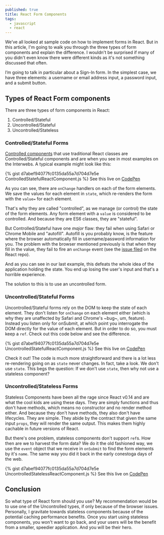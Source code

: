 ```yaml
---
published: true
title: React Form Components
tags:
  - javascript
  - react
---
```


We’ve all looked at sample code on how to implement forms in React.
But in this article, I'm going to walk you through the three types of form components and explain the difference.
I wouldn't be surprised if many of you didn't even know there were different kinds as it's not something discussed that often.

I’m going to talk in particular about a Sign-In form. In the simplest case,
we have three elements: a username or email address input, a password input, and a submit button.

## Types of React Form components

There are three types of form components in React:

1. Controlled/Stateful
2. Uncontrolled/Stateful
3. Uncontrolled/Stateless


### Controlled/Stateful Forms

[Controlled components](https://facebook.github.io/react/docs/forms.html#controlled-components) that use
traditional React classes are Controlled/Stateful components and are when you see in most examples on the Interwebs.
A typical example might look like this:

{% gist d7abef94077fc0135da55a7d704d7e5e ControlledStatefulReactComponent.js %}
See this live on [CodePen](http://codepen.io/donavon/pen/vKxGLM?editors=0010)

As you can see, there are `onChange` handlers on each of the form elements.
We save the values for each element in `state`, which re-renders the form with the `value=` for each element.

That's why they are called "controlled", as we manage (or control) the state of the form elements. Any form element with a `value` is considered to be controlled. And because they are ES6 classes, they are "stateful".

But Controlled/Stateful have one _major_ flaw: they fail when using Safari or Chrome Mobile and "autofill".
Autofill is you probably know, is the feature where the browser automatically fill in username/password
information for you. The problem with the browser mentioned previously is that when they fill in the value,
they fail to fire an `onChange` event
(see the [issue filed](https://github.com/facebook/react/issues/2125) on the React repo).

And as you can see in our last example, this defeats the whole idea of the
application holding the state. You end up losing the user's input and that's a horrible experience.

The solution to this is to use an uncontrolled form.

### Uncontrolled/Stateful Forms

Uncontrolled/Stateful forms rely on the DOM to keep the state of each element. They don't listen for `onChange`
on each element either (which is why they are unaffected by Safari and Chrome's ~bug~, um, feature).
Instead you listen only for onSubmit,
at which point you interrogate the DOM directly for the value of each element. But in order to do so,
you must keep a `ref`. Check out this code below and see the difference.

{% gist d7abef94077fc0135da55a7d704d7e5e UncontrolledStatefulReactComponent.js %}
See this live on [CodePen](http://codepen.io/donavon/pen/pbeEJM?editors=0010)

Check it out! The code is much more straightforward and there is a lot less re-rendering going on
as `state` never changes. In fact, take a look. We don't use `state`. This begs the question:
If we don't use `state`, then why not use a stateless component?

### Uncontrolled/Stateless Forms

Stateless Components have been all the rage since React v0.14 and are what the cool kids are using these days.
They are simply functions and thus don't
have methods, which means no constructor and no render method either. And because they don't have methods,
they also don't have lifecycles. They are simple. They abide by the contract that given the same
input `props`, they will render the same output. This makes them highly cachable in future versions of React.

But there's one problem, stateless components don't support `ref`s. How then are we to harvest the
form data? We do it the old fashioned way, we use the `event` object that we receive in `onSubmit`
to find the form elements by it's `name`.
The same way you did it back in the early conestoga days of the web.

{% gist d7abef94077fc0135da55a7d704d7e5e UncontrolledStatelessReactComponent.js %}
See this live on [CodePen](http://codepen.io/donavon/pen/yJMaOL?editors=0010)

## Conclusion

So what type of React form should you use? My recommendation would be to use one of the Uncontrolled
types, if only because of the browser issues. Personally, I gravitate towards stateless components
because of the potential caching performance benefits. Once you start using stateless components,
you won't want to go back, and your users will be the benefit from a smaller, speedier application.
And you will be their hero.
